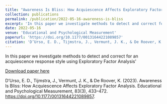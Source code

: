 ```yaml
---
title: "Awareness Is Bliss: How Acquiescence Affects Exploratory Factor Analysis "
collection: publications
permalink: /publication/2022-05-16-awareness-is-bliss
excerpt: 'In this paper we investigate methods to detect and correct for an acquiescence response style using Exploratory Factor Analysis'
date: 2022-05-16
venue: 'Educational and Psychological Measurement'
paperurl: 'https://doi.org/10.1177/00131644221089857'
citation: 'D’Urso, E. D., Tijmstra, J., Vermunt, J. K., & De Roover, K. (2023). Awareness Is Bliss: How Acquiescence Affects Exploratory Factor Analysis. Educational and Psychological Measurement, 83(3), 433–472. https://doi.org/10.1177/00131644221089857'
---
```

In this paper we investigate methods to detect and correct for an acquiescence response style using Exploratory Factor Analysis'

[Download paper here](https://doi.org/10.1177/00131644221089857)

D’Urso, E. D., Tijmstra, J., Vermunt, J. K., & De Roover, K. (2023). Awareness Is Bliss: How Acquiescence Affects Exploratory Factor Analysis. Educational and Psychological Measurement, 83(3), 433–472. https://doi.org/10.1177/00131644221089857.